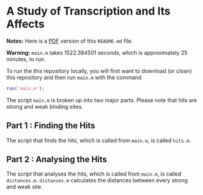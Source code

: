 # A Study of Transcription and Its Affects

**Notes:** Here is a [PDF](https://github.com/JohnLetey/A-Study-Of-Transcription-and-Its-Affects/README.pdf) version of this `README.md` file.

**Warning:** `main.m` takes 1522.384501 seconds, which is approximately 25 minutes, to run.

To run the this repository locally, you will first want to download (or cloan) this repository and then run `main.m` with the command

```matlab
run('main.m');
```

The script `main.m` is broken up into two major parts. Please note that hits are strong and weak binding sites.

## Part 1 : Finding the Hits
The script that finds the hits, which is called from `main.m`, is called `hits.m`.  

## Part 2 : Analysing the Hits
The script that analyses the hits, which is called from `main.m`, is called `distances.m`. `distances.m` calculates the distances between every strong and weak site.